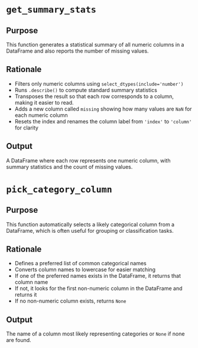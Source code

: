 # `get_summary_stats`

## Purpose

This function generates a statistical summary of all numeric columns in a DataFrame and also reports the number of missing values.

## Rationale

- Filters only numeric columns using `select_dtypes(include='number')`
- Runs `.describe()` to compute standard summary statistics
- Transposes the result so that each row corresponds to a column, making it easier to read.
- Adds a new column called `missing` showing how many values are `NaN` for each numeric column
- Resets the index and renames the column label from `'index'` to `'column'` for clarity

## Output

A DataFrame where each row represents one numeric column, with summary statistics and the count of missing values. 

# `pick_category_column`

## Purpose

This function automatically selects a likely categorical column from a DataFrame, which is often useful for grouping or classification tasks.

## Rationale

- Defines a preferred list of common categorical names
- Converts column names to lowercase for easier matching
- If one of the preferred names exists in the DataFrame, it returns that column name
- If not, it looks for the first non-numeric column in the DataFrame and returns it
- If no non-numeric column exists, returns `None`

## Output

The name of a column most likely representing categories or `None` if none are found. 